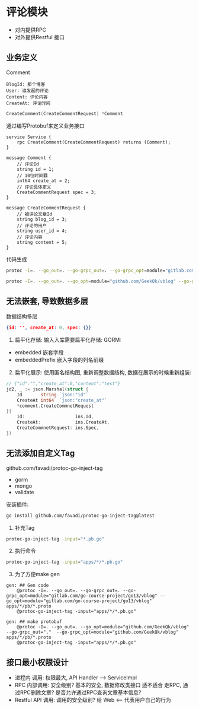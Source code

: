 # 评论模块

+ 对内提供RPC
+ 对外提供Restful 接口


## 业务定义

Comment
```
BlogId: 那个博客
User: 谁发起的评论
Content: 评论内容
CreateAt: 评论时间
```

```go
CreateComment(CreateCommentRequest) *Comment
```

通过编写Protobuf来定义业务接口
```proto3
service Service {
    rpc CreateComment(CreateCommentRequest) returns (Comment);
}

message Comment {
    // 评论Id
    string id = 1;
    // 10位时间戳
    int64 create_at = 2;
    // 评论具体定义
    CreateCommentRequest spec = 3;
}

message CreateCommentRequest {
    // 被评论文章Id
    string blog_id = 3;
    // 评论的用户
    string user_id = 4;
    // 评论内容
    string content = 5;
}
```

代码生成
```sh
protoc -I=. --go_out=. --go-grpc_out=. --go-grpc_opt=module="gitlab.com/go-course-project/go13/vblog" --go_opt=module="gitlab.com/go-course-project/go13/vblog" apps/*/pb/*.proto
```

```sh
protoc -I=. --go_out=. --go_opt=module="github.com/GeekQk/vblog" --go-grpc_out="."  --go-grpc_opt=module="github.com/GeekQk/vblog"  apps/comment/pb/*

```
## 无法嵌套, 导致数据多层

数据结构多层
```json
{id: '', create_at: 0, spec: {}}
```

1. 扁平化存储: 输入入库需要扁平化存储: GORM: 
+ embedded	嵌套字段
+ embeddedPrefix	嵌入字段的列名前缀

2. 扁平化展示: 使用匿名结构图, 重新调整数据结构, 数据在展示的时候重新组装:
```go
// {"id":"","create_at":0,"content":"test"}
jd2, _ := json.Marshal(struct {
    Id       string `json:"id"`
    CreateAt int64  `json:"create_at"`
    *comment.CreateCommnetRequest
}{
    Id:                   ins.Id,
    CreateAt:             ins.CreateAt,
    CreateCommnetRequest: ins.Spec,
})
```

## 无法添加自定义Tag

github.com/favadi/protoc-go-inject-tag

+ gorm
+ mongo
+ validate

安装插件:
```sh
go install github.com/favadi/protoc-go-inject-tag@latest
```

1. 补充Tag

```sh
protoc-go-inject-tag -input="*.pb.go"
```

2. 执行命令
```sh
protoc-go-inject-tag -input="apps/*/*.pb.go"
```

3. 为了方便make gen
```
gen: ## Gen code
	@protoc -I=. --go_out=. --go-grpc_out=. --go-grpc_opt=module="gitlab.com/go-course-project/go13/vblog" --go_opt=module="gitlab.com/go-course-project/go13/vblog" apps/*/pb/*.proto
	@protoc-go-inject-tag -input="apps/*/*.pb.go"

gen: ## make protobuf
	@protoc -I=. --go_out=. --go_opt=module="github.com/GeekQk/vblog" --go-grpc_out="."  --go-grpc_opt=module="github.com/GeekQk/vblog"  apps/*/pb/*.proto 
	@protoc-go-inject-tag -input="apps/*/*.pb.go"
```


## 接口最小权限设计

+ 进程内 调用: 权限最大, API Handler --> ServiceImpl
+ RPC 内部调用: 安全级别? 基本的安全, 数据修改类接口 适不适合 走RPC, 通过RPC删除文章? 是否允许通过RPC查询文章基本信息?
+ Restful API 调用: 调用的安全级别?  给 Web <-- 代表用户自己的行为
